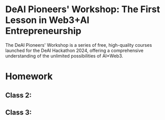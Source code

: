 # DeAI Pioneers' Workshop: The First Lesson in Web3+AI Entrepreneurship
The DeAI Pioneers' Workshop is a series of free, high-quality courses launched for the DeAI Hackathon 2024, offering a comprehensive understanding of the unlimited possibilities of AI×Web3.

# Homework
## Class 2:
## Class 3:
